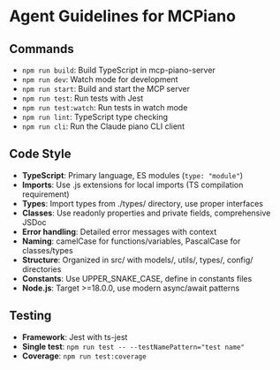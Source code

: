 # Agent Guidelines for MCPiano

## Commands

- `npm run build`: Build TypeScript in mcp-piano-server
- `npm run dev`: Watch mode for development 
- `npm run start`: Build and start the MCP server
- `npm run test`: Run tests with Jest
- `npm run test:watch`: Run tests in watch mode
- `npm run lint`: TypeScript type checking
- `npm run cli`: Run the Claude piano CLI client

## Code Style

- **TypeScript**: Primary language, ES modules (`type: "module"`)
- **Imports**: Use .js extensions for local imports (TS compilation requirement)
- **Types**: Import types from ./types/ directory, use proper interfaces
- **Classes**: Use readonly properties and private fields, comprehensive JSDoc
- **Error handling**: Detailed error messages with context
- **Naming**: camelCase for functions/variables, PascalCase for classes/types
- **Structure**: Organized in src/ with models/, utils/, types/, config/ directories
- **Constants**: Use UPPER_SNAKE_CASE, define in constants files
- **Node.js**: Target >=18.0.0, use modern async/await patterns

## Testing

- **Framework**: Jest with ts-jest
- **Single test**: `npm run test -- --testNamePattern="test name"`
- **Coverage**: `npm run test:coverage`
